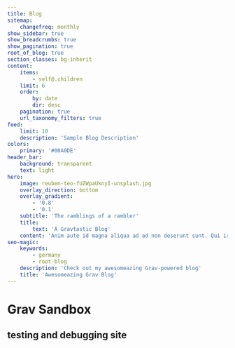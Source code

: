 ```yaml
---
title: Blog
sitemap:
    changefreq: monthly
show_sidebar: true
show_breadcrumbs: true
show_pagination: true
root_of_blog: true
section_classes: bg-inherit
content:
    items:
        - self@.children
    limit: 6
    order:
        by: date
        dir: desc
    pagination: true
    url_taxonomy_filters: true
feed:
    limit: 10
    description: 'Sample Blog Description'
colors:
    primary: '#00A0DE'
header_bar:
    background: transparent
    text: light
hero:
    image: reuben-teo-fUZWpaUknyI-unsplash.jpg
    overlay_direction: bottom
    overlay_gradient:
        - '0.8'
        - '0.1'
    subtitle: 'The ramblings of a rambler'
    title:
        text: 'A Gravtastic Blog'
    content: 'Anim aute id magna aliqua ad ad non deserunt sunt. Qui irure qui lorem cupidatat commodo. Elit sunt amet fugiat veniam occaecat fugiat aliqua ad ad non deserunt sunt.'
seo-magic:
    keywords:
        - germany
        - root-blog
    description: 'Check out my awesomeazing Grav-powered blog'
    title: 'Awesomeazing Grav Blog'
---
```


# Grav Sandbox
## testing and debugging site
